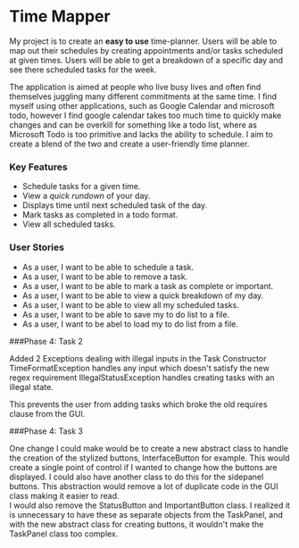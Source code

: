 # Time Mapper

 My project is to create an **easy to use** time-planner.  Users will be able to
map out their schedules by creating appointments and/or tasks scheduled at given times.
Users will be able to get a breakdown of a specific day and see there scheduled tasks for the
week.

<p>The application is aimed at people who live busy lives and often find themselves
juggling many different commitments at the same time.  I find myself using 
other applications, such as Google Calendar and microsoft todo, however I 
find google calendar takes too much time to quickly make changes and 
can be overkill for something like a todo list, where as Microsoft Todo is 
too primitive and lacks the ability to schedule.  I aim to create a blend
of the two and create a user-friendly time planner.</p>
 
### Key Features

- Schedule tasks for a given time.
- View a _quick rundown_ of your day.
- Displays time until next scheduled task of the day.
- Mark tasks as completed in a todo format.
- View all scheduled tasks.

### User Stories

- As a user, I want to be able to schedule a task.
- As a user, I want to be able to remove a task.
- As a user, I want to be able to mark a task as complete or important.
- As a user, I want to be able to view a quick breakdown of my day.
- As a user, I want to be able to view all my scheduled tasks.
- As a user, I want to be able to save my to do list to a file.
- As a user, I want to be abel to load my to do list from a file.

###Phase 4: Task 2

Added 2 Exceptions dealing with illegal inputs in the Task Constructor
TimeFormatException handles any input which doesn't satisfy the new regex requirement
IllegalStatusException handles creating tasks with an illegal state.
 
This prevents the user from adding tasks which broke the old requires clause from the GUI.

###Phase 4: Task 3

One change I could make would be to create a new abstract class to handle the creation of the stylized buttons,
InterfaceButton for example.
This would create a single point of control if I wanted to change how the buttons are displayed.
I could also have another class to do this for the sidepanel buttons.  This abstraction would remove a lot of
duplicate code in the GUI class making it easier to read.  
I would also remove the StatusButton and ImportantButton class. I realized it is unnecessary to have these as 
separate objects from the TaskPanel, and with the new abstract class for creating buttons,
it wouldn't make the TaskPanel class too complex.  
